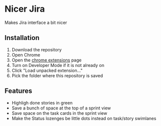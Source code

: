 # Nicer Jira

Makes Jira interface a bit nicer

## Installation

1. Download the repository
2. Open Chrome
3. Open the [chrome extensions](chrome://extensions) page
4. Turn on Developer Mode if it is not already on
5. Click "Load unpacked extension..."
6. Pick the folder where this repository is saved

## Features
- Highligh done stories in green
- Save a bunch of space at the top of a sprint view
- Save space on the task cards in the sprint view
- Make the Status lozenges be little dots instead on task/story swimlanes
